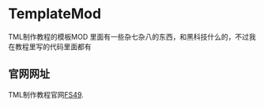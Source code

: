 # TemplateMod
TML制作教程的模板MOD
里面有一些杂七杂八的东西，和黑科技什么的，不过我在教程里写的代码里面都有

## 官网网址
TML制作教程官网[FS49](https://www.fs49.org).
